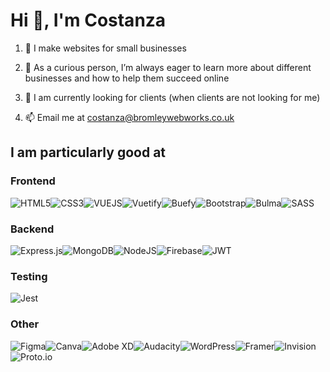 # Hi 👋, I'm Costanza

1. 🔧 I make websites for small businesses 

2. 🌱 As a curious person, I’m always eager to learn more about different businesses and how to help them succeed online

3. 💬 I am currently looking for clients (when clients are not looking for me)

4. 📫 Email me at costanza@bromleywebworks.co.uk

## I am particularly good at

### Frontend

![HTML5](https://img.shields.io/badge/html5-%23E34F26.svg?style=for-the-badge&logo=html5&logoColor=white)![CSS3](https://img.shields.io/badge/css3-%231572B6.svg?style=for-the-badge&logo=css3&logoColor=white)![VUEJS](https://img.shields.io/badge/Vue.js-35495E?style=for-the-badge&logo=vuedotjs&logoColor=4FC08D)![Vuetify](https://img.shields.io/badge/Vuetify-1867C0?style=for-the-badge&logo=vuetify&logoColor=AEDDFF)![Buefy](https://img.shields.io/badge/Buefy-7957D5?style=for-the-badge&logo=buefy&logoColor=48289E)![Bootstrap](https://img.shields.io/badge/bootstrap-%238511FA.svg?style=for-the-badge&logo=bootstrap&logoColor=white)![Bulma](https://img.shields.io/badge/bulma-00D0B1?style=for-the-badge&logo=bulma&logoColor=white)![SASS](https://img.shields.io/badge/SASS-hotpink.svg?style=for-the-badge&logo=SASS&logoColor=white)

### Backend

![Express.js](https://img.shields.io/badge/express.js-%23404d59.svg?style=for-the-badge&logo=express&logoColor=%2361DAFB)![MongoDB](https://img.shields.io/badge/MongoDB-%234ea94b.svg?style=for-the-badge&logo=mongodb&logoColor=white)![NodeJS](https://img.shields.io/badge/node.js-6DA55F?style=for-the-badge&logo=node.js&logoColor=white)![Firebase](https://img.shields.io/badge/firebase-a08021?style=for-the-badge&logo=firebase&logoColor=ffcd34)![JWT](https://img.shields.io/badge/JWT-black?style=for-the-badge&logo=JSON%20web%20tokens)

### Testing

![Jest](https://img.shields.io/badge/-jest-%23C21325?style=for-the-badge&logo=jest&logoColor=white)

### Other

![Figma](https://img.shields.io/badge/figma-%23F24E1E.svg?style=for-the-badge&logo=figma&logoColor=white)![Canva](https://img.shields.io/badge/Canva-%2300C4CC.svg?style=for-the-badge&logo=Canva&logoColor=white)![Adobe XD](https://img.shields.io/badge/Adobe%20XD-470137?style=for-the-badge&logo=Adobe%20XD&logoColor=#FF61F6)![Audacity](https://img.shields.io/badge/Audacity-0000CC?style=for-the-badge&logo=audacity&logoColor=white)![WordPress](https://img.shields.io/badge/WordPress-%23117AC9.svg?style=for-the-badge&logo=WordPress&logoColor=white)![Framer](https://img.shields.io/badge/Framer-black?style=for-the-badge&logo=framer&logoColor=blue)![Invision](https://img.shields.io/badge/invision-FF3366?style=for-the-badge&logo=invision&logoColor=white)![Proto.io](https://img.shields.io/badge/Proto.io-161637?style=for-the-badge&logo=proto.io&logoColor=00e5ff)
